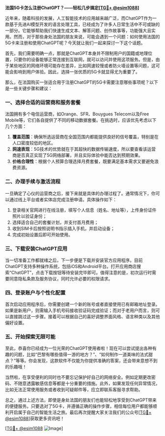 **法国5G卡怎么注册ChatGPT？——轻松几步搞定[[TG💪+ @esim1088](https://t.me/s/esim1088)]**

近年来，随着科技的发展，人工智能技术的应用越来越广泛，而ChatGPT作为一款基于先进AI模型开发的语言处理工具，已经成为了许多人日常生活中不可或缺的一部分。它能够帮助我们快速生成文本、解答问题、创作故事等，功能强大且实用。然而，对于那些身处法国的朋友来说，可能会遇到一个问题：如何使用法国的5G卡来注册和使用ChatGPT呢？今天就让我们一起来探讨一下这个话题。

首先，我们需要明确一点，那就是ChatGPT本身并不限制用户的国籍或地理位置，只要你的设备能够正常连接到互联网，就可以访问并使用这项服务。但是，由于某些地区的网络环境可能存在差异，比如网速较慢或者防火墙设置等问题，这可能会影响到用户体验。因此，选择一张优质的5G卡就显得尤为重要了。

那么，在法国购买一张适合用于注册ChatGPT的5G卡需要注意哪些事项呢？以下是一些关键步骤和建议：

### 一、选择合适的运营商和服务套餐

法国拥有多个电信运营商，如Orange、SFR、Bouygues Telecom以及Free Mobile等，它们各自提供了不同的移动数据套餐。在挑选时，应该优先考虑以下几个方面：

1. **覆盖范围**：确保所选运营商在全国范围内都能提供良好的信号覆盖，特别是在人口密度较低的地区。
2. **网速表现**：5G技术的优势就在于其超快的数据传输速度，所以要查看该运营商是否真正实现了5G网络部署，并且实际体验中能否达到预期效果。
3. **价格合理性**：根据个人预算合理选择月费套餐，既要满足基本需求又要避免浪费资源。

### 二、办理手续与激活流程

一旦确定了心仪的运营商之后，接下来就是具体的办理过程了。通常情况下，你可以通过线上平台或者实体店完成注册申请。具体操作如下：

1. 登录相关官网进行在线注册，填写个人信息（姓名、地址等），上传身份证件照片以验证身份；
2. 选择适合自己的套餐计划，并支付首月费用；
3. 收到SIM卡后按照说明书指示插入手机，并启动设备；
4. 完成初始设置后即可开始使用。

### 三、下载安装ChatGPT应用

当一切准备工作都就绪之后，下一步便是下载并安装官方应用程序。目前ChatGPT支持多种操作系统，包括iOS和Android平台。打开应用商店搜索“ChatGPT”，点击下载按钮等待安装完毕即可。值得注意的是，初次运行时需要同意隐私条款及服务协议，同时允许必要的权限请求。

### 四、登录账户与个性化配置

首次启动应用程序后，你需要创建一个新的账号或者直接使用已有邮箱地址登录。如果是新用户，则需输入手机号码接收验证码完成验证；而对于老用户而言，则可以直接跳过这一步骤。接着可以根据自己的喜好调整界面风格、语言种类以及其他偏好设置。

### 五、开始探索无限可能

至此，恭喜你已经成为一位光荣的ChatGPT使用者啦！现在可以尝试提出各种有趣的问题，比如“巴黎有哪些值得一游的地方？”、“如何制作一道美味的法式甜点？”等等。你会发现，这款软件不仅能为你提供准确的答案，还会带来意想不到的乐趣哦！

当然啦，在享受便利的同时也不要忘记保护好自己的网络安全。例如定期更改密码、不随意透露敏感信息等都是十分重要的措施。此外，如果发现任何异常情况，比如无法正常使用服务或者收到可疑邮件等，应立即联系客服寻求帮助。

总之，通过上述方法，即使是身处法国的朋友们也能轻松地享受到ChatGPT带来的便捷服务。只要选对了5G卡，并遵循正确的操作步骤，相信每位用户都能够顺利开启属于自己的智能生活之旅。最后再次提醒大家关注我们的公众号[[TG💪+ @esim1088](https://t.me/s/esim1088)]获取更多资讯吧！

[[TG💪+ @esim1088](https://t.me/s/esim1088) ![Image](https://i.postimg.cc/4NQfJmqS/Snipaste-2025-05-13-00-14-12.png)]
